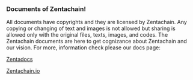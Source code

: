 ### Documents of Zentachain!

All documents have copyrights and they are licensed by Zentachain. Any copying or changing of text and images is not allowed but sharing is allowed only with the original files, texts, images, and codes.
The Zentachain documents are here to get cognizance about Zentachain and our vision.
For more, information check please our docs page:

[Zentadocs](https://)

[Zentachain.io](https://zentachain.io/)


